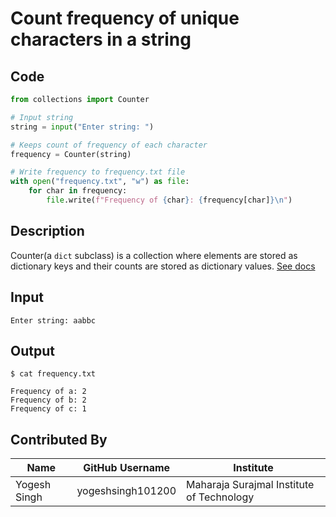 # Count frequency of unique characters in a string

## Code
```python
from collections import Counter

# Input string
string = input("Enter string: ")

# Keeps count of frequency of each character
frequency = Counter(string)

# Write frequency to frequency.txt file
with open("frequency.txt", "w") as file:
    for char in frequency:
        file.write(f"Frequency of {char}: {frequency[char]}\n")
```

## Description
Counter(a `dict` subclass) is a collection where elements are stored as dictionary keys and their counts are stored as dictionary values. [See docs](https://docs.python.org/3/library/collections.html#collections.Counter)

## Input
```
Enter string: aabbc
```

## Output
```
$ cat frequency.txt

Frequency of a: 2
Frequency of b: 2
Frequency of c: 1
```

## Contributed By

| Name | GitHub Username | Institute |
| --- | --- | --- |
| Yogesh Singh | yogeshsingh101200 | Maharaja Surajmal Institute of Technology |
